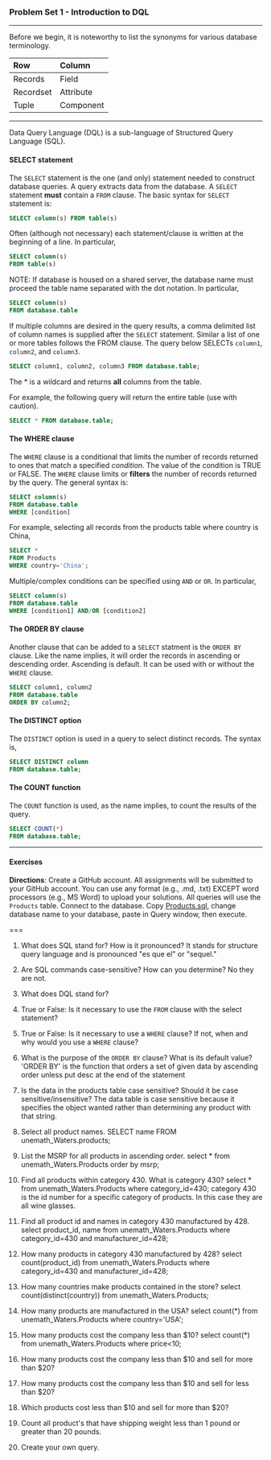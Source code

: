 ### Problem Set 1 - Introduction to DQL 
---

Before we begin, it is noteworthy to list the synonyms for various database terminology.  

|Row |Column   | 
|:--- |:---- |
|Records  | Field |
| Recordset | Attribute |
|Tuple | Component  |

---

Data Query Language (DQL) is a sub-language of Structured Query Language (SQL).  

#### SELECT statement

The `SELECT` statement is the one (and only) statement needed to construct database queries.  A query extracts data from the database.  A `SELECT` statement **must** contain a `FROM` clause.  The basic syntax for `SELECT` statement is:

```SQL
SELECT column(s) FROM table(s)
```

Often (although not necessary) each statement/clause is written at the beginning of a line.  In particular, 

```SQL
SELECT column(s) 
FROM table(s)
```

NOTE: If database is housed on a shared server, the database name must proceed the table name separated with the dot notation.  In particular, 

```SQL
SELECT column(s) 
FROM database.table
```

If multiple columns are desired in the query results, a comma delimited list of column names is supplied after the `SELECT` statement. Similar a list of one or more tables follows the FROM clause.   The query below SELECTs `column1`, `column2`, and `column3`. 


```SQL
SELECT column1, column2, column3 FROM database.table;
```



The * is a wildcard and returns **all** columns from the table.  

For example, the following query will return the entire table (use with caution).

```SQL
SELECT * FROM database.table;
```


#### The WHERE clause

The `WHERE` clause is a conditional that limits the number of records returned to ones that match a specified *condition*.  The value of the condition is TRUE or FALSE.  The `WHERE` clause limits or **filters** the number of records returned by the query. The general syntax is:

```SQL
SELECT column(s)
FROM database.table
WHERE [condition]
```
For example, selecting all records from the products table where country is China, 

```SQL
SELECT *
FROM Products
WHERE country='China';
```


Multiple/complex conditions can be specified using `AND` or `OR`.  In particular,

```SQL
SELECT column(s)
FROM database.table
WHERE [condition1] AND/OR [condition2]
```


#### The ORDER BY clause

Another clause that can be added to a `SELECT` statment is the `ORDER BY` clause.  Like the name implies, it will order the records in ascending or descending order.  Ascending is default.  It can be used with or without the `WHERE` clause.  

```SQL
SELECT column1, column2
FROM database.table
ORDER BY column2;
```

#### The DISTINCT option

The `DISTINCT` option is used in a query to select distinct records.  The syntax is, 

```SQL
SELECT DISTINCT column
FROM database.table;
```



#### The COUNT function

The `COUNT` function is used, as the name implies, to count the results of the query.    

```SQL
SELECT COUNT(*)
FROM database.table;
```

---

#### Exercises

**Directions**: Create a GitHub account.  All assignments will be submitted to your GitHub account.  You can use any format (e.g., .md, .txt) EXCEPT word processors (e.g., MS Word) to upload your solutions.  All queries will use the `Products` table.  Connect to the database.  Copy [Products.sql](https://github.com/jamesquinlan/mat301/tree/master/products), change database name to your database, paste in Query window, then execute.

===

1. What does SQL stand for?  How is it pronounced?
It stands for structure query language and is pronounced "es que el" or "sequel."

2. Are SQL commands case-sensitive?  How can you determine? 
No they are not. 

3. What does DQL stand for?

4. True or False:  Is it necessary to use the `FROM` clause with the select statement? 

5. True or False:  Is it necessary to use a `WHERE` clause?  If not, when and why would you use a `WHERE` clause?

6. What is the purpose of the `ORDER BY` clause?  What is its default value?
'ORDER BY' is the function that orders a set of given data by ascending order unless put desc at the end of the statement

7. Is the data in the products table case sensitive?  Should it be case sensitive/insensitive? 
The data table is case sensitive because it specifies the object wanted rather than determining any product with that string.

8. Select all product names.
SELECT name FROM unemath_Waters.products;

9. List the MSRP for all products in ascending order.
select * from unemath_Waters.Products order by msrp;

10. Find all products within  category 430.  What is category 430?
select * from unemath_Waters.Products where category_id=430;
category 430 is the id number for a specific category of products. In this case they are all wine glasses.

11. Find all product id and names in category 430 manufactured by 428.
select product_id, name from unemath_Waters.Products where category_id=430 and manufacturer_id=428;

12. How many products in category 430 manufactured by 428?
select count(product_id) from unemath_Waters.Products where category_id=430 and manufacturer_id=428;

13. How many countries make products contained in the store?
select count(distinct(country)) from unemath_Waters.Products;

14. How many products are manufactured in the USA?
select count(*) from unemath_Waters.Products where country='USA';

15. How many products cost the company less than $10?
select count(*) from unemath_Waters.Products where price<10;

16. How many products cost the company less than $10 and sell for more than $20?
17. How many products cost the company less than $10 and sell for less than $20?
18. Which products cost less than $10 and sell for more than $20?
19. Count all product's that have shipping weight less than 1 pound or greater than 20 pounds.
20. Create your own query.
